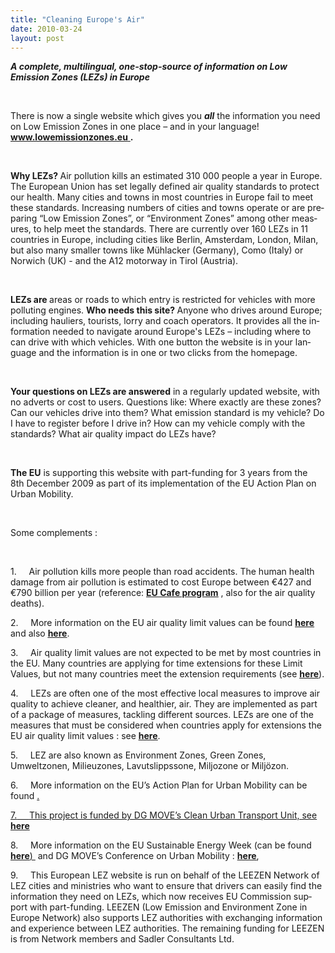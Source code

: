 ```yaml
---
title: "Cleaning Europe's Air"
date: 2010-03-24
layout: post
---
```


<p class="MsoNormal"><strong><em><span lang="EN-GB">A complete, multilingual, one-stop-source of information on Low Emission Zones (LEZs) in </span></em></strong><strong><em><span lang="EN-GB">Europe</span></em></strong><span lang="EN-GB"></span></p> <p class="MsoNormal"><span lang="EN-GB"> </span></p> <p class="MsoNormal"><span lang="EN-GB">There is now a single website which gives you <strong><em>all</em></strong> the information you need on Low Emission Zones in one place – and in your language! </span><strong><span style="text-decoration: underline"><span lang="EN-GB">www.lowemissionzones.eu</span></span></strong><span style="text-decoration: underline"><span lang="EN-GB"> </span></span><strong><span lang="EN-GB">.</span></strong><span lang="EN-GB"> </span><span lang="EN-GB"><span> </span></span><span lang="EN-GB"><span> </span></span></p> <p class="MsoNormal"><strong><span lang="EN-GB"> </span></strong></p> <p class="MsoNormal"><strong><span lang="EN-GB">Why LEZs? </span></strong><span lang="EN-GB">Air pollution kills an estimated 310 000 people a year in </span><span lang="EN-GB">Europe</span><span lang="EN-GB">. The European Union has set legally defined air quality standards to protect our health. Many cities and towns in most countries in </span><span lang="EN-GB">Europe</span><span lang="EN-GB"> fail to meet these standards. Increasing numbers of cities and towns operate or are preparing “Low Emission Zones”, or “Environment Zones” among other measures, to help meet the standards. There are currently over 160 LEZs in 11 countries in </span><span lang="EN-GB">Europe</span><span lang="EN-GB">, including cities like </span><span lang="EN-GB">Berlin</span><span lang="EN-GB">, </span><span lang="EN-GB">Amsterdam</span><span lang="EN-GB">, </span><span lang="EN-GB">London</span><span lang="EN-GB">, </span><span lang="EN-GB">Milan</span><span lang="EN-GB">, but also many smaller towns like Mühlacker (</span><span lang="EN-GB">Germany</span><span lang="EN-GB">), </span><span lang="EN-GB">Como</span><span lang="EN-GB"> (</span><span lang="EN-GB">Italy</span><span lang="EN-GB">) or Norwich (UK) - and the A12 motorway in </span><span lang="EN-GB">Tirol</span><span lang="EN-GB"> (</span><span lang="EN-GB">Austria</span><span lang="EN-GB">).</span><span lang="EN-GB"></span></p> <p class="MsoNormal"><span lang="EN-GB"> </span></p> <p class="MsoNormal"><strong><span lang="EN-GB">LEZs are </span></strong><span lang="EN-GB">areas or roads to which entry is restricted for vehicles with more polluting engines. <strong>Who needs this site? </strong>Anyone who drives around </span><span lang="EN-GB">Europe</span><span lang="EN-GB">; including hauliers, tourists, lorry and coach operators. It provides all the information needed to navigate around </span><span lang="EN-GB">Europe</span><span lang="EN-GB">'s LEZs – including where to can drive with which vehicles. With one button the website is in your language and the information is in one or two clicks from the homepage.</span></p> <p class="MsoNormal"><span lang="EN-GB">  </span></p>  <!--more-->  <p class="MsoNormal"><strong><span lang="EN-GB">Your questions on LEZs are answered</span></strong><span lang="EN-GB"> in a regularly updated website, with no adverts or cost to users. Questions like: Where exactly are these zones? Can our vehicles drive into them? What emission standard is my vehicle? Do I have to register before I drive in? How can my vehicle comply with the standards? What air quality impact do LEZs have?</span></p> <p class="MsoNormal"><span lang="EN-GB"> </span></p> <p class="MsoNormal"><strong><span lang="EN-GB">The EU</span></strong><span lang="EN-GB"> is supporting this website with part-funding for 3 years from </span><span lang="EN-GB">the 8<span>th</span><span> </span>December 2009</span><span lang="EN-GB"> as part of its implementation of the EU Action Plan on Urban Mobility.</span></p> <p class="MsoNormal"><span lang="EN-GB"></span> </p> <p class="MsoNormal"><span lang="EN-GB">Some complements :</span></p> <p class="MsoNormal"><span lang="EN-GB"> </span></p> <p class="MsoNormal"><span lang="EN-GB">1.<span>		    </span>Air pollution kills more people than road accidents. The human health damage from air pollution is estimated to cost </span><span lang="EN-GB">Europe</span><span lang="EN-GB"> between €427 and €790 billion per year (reference: <strong><span style="text-decoration: underline"><a href="http://ec.europa.eu/environment/archives/cafe/general/keydocs.htm">EU Cafe program</a></span></strong> , also for the air quality deaths). </span></p> <p class="MsoNormal"><span lang="EN-GB">2.<span>		    </span>More information on the EU air quality limit values can be found <strong><span style="text-decoration: underline"><a href="http://lowemissionzones.eu/what-are-lezs--othermenu-32?start=10">here<span style="font-weight: normal"> </span></a></span></strong>and also <strong><span style="text-decoration: underline"><a href="http://ec.europa.eu/environment/air/legis.htm">here</a></span></strong>. </span></p> <p class="MsoNormal"><span lang="EN-GB">3.<span>		    </span>Air quality limit values are not expected to be met by most countries in the EU. Many countries are applying for time extensions for these Limit Values, but not many countries meet the extension requirements (see <strong><span style="text-decoration: underline"><a href="http://ec.europa.eu/environment/air/quality/legislation/time_extensions.htm">here</a></span></strong>). </span></p> <p class="MsoNormal"><span lang="EN-GB">4.<span>		    </span>LEZs are often one of the most effective local measures to improve air quality to achieve cleaner, and healthier, air. They are implemented as part of a package of measures, tackling different sources. LEZs are one of the measures that must be considered when countries apply for extensions the EU air quality limit values : see <strong><span style="text-decoration: underline"><a href="http://eur-%20lex.europa.eu/LexUriServ/LexUriServ.do?uri=OJ:L:2008:152:0001:0044:EN:PDF">here</a></span></strong>. </span></p> <p class="MsoNormal"><span lang="EN-GB">5.<span>		    </span>LEZ are also known as Environment Zones, Green Zones, Umweltzonen, Milieuzones, Lavutslippssone, Miljozone or Miljözon. </span></p> <p class="MsoNormal"><span lang="EN-GB">6.<span>		    </span>More information on the EU’s Action Plan for Urban Mobility can be found <strong><span style="text-decoration: underline"><a href="http://ec.europa.eu/transport/urban/urban_mobility/action_p
lan_en.htm">here</a></span></strong>.<span style="text-decoration: underline"></span></span></p> <p class="MsoNormal"><span lang="EN-GB">7.<span>		    </span>This project is funded by DG MOVE’s Clean Urban Transport Unit, see <strong><span style="text-decoration: underline"><a href="http://ec.europa.eu/transport/urban/index_en.htm">here</a></span></strong><span style="text-decoration: underline"></span></span></p> <p class="MsoNormal"><span lang="EN-GB">8.<span>		    </span>More information on the EU Sustainable Energy Week (can be found <strong><span style="text-decoration: underline"><a href="http://www.eusew.eu/index.cfm">here</a></span></strong><span style="text-decoration: underline">) </span><span> </span>and DG MOVE’s Conference on Urban Mobility : <strong><span style="text-decoration: underline"><a href="http://www.eusew.eu/page.cfm?page=event_content&sby=3&sval=0&sd=40259&id=479">here</a></span></strong>,</span></p> <p class="MsoNormal"><span lang="EN-GB">9.<span>		    </span>This European LEZ website is run on behalf of the LEEZEN Network of LEZ cities and ministries who want to ensure that drivers can easily find the information they need on LEZs, which now receives EU Commission support with part-funding. LEEZEN (Low Emission and Environment Zone in Europe Network) also supports LEZ authorities with exchanging information and experience between LEZ authorities. The remaining funding for LEEZEN is from Network members and Sadler Consultants Ltd.</span></p>